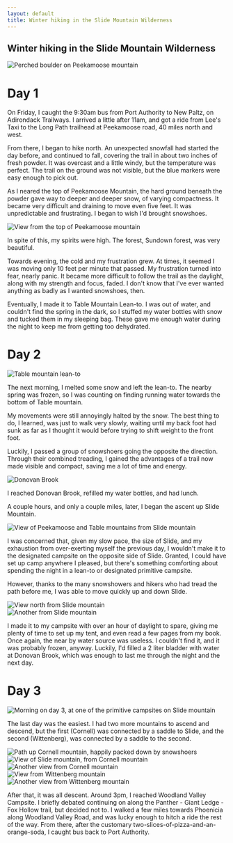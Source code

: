 ```yaml
---
layout: default
title: Winter hiking in the Slide Mountain Wilderness
---
```


## Winter hiking in the Slide Mountain Wilderness

![Perched boulder on Peekamoose mountain](/assets/images/20130313_slide_01_sm.jpg)

# Day 1

On Friday, I caught the 9:30am bus from Port Authority to New Paltz, on Adirondack Trailways. I arrived a little after 11am,
and got a ride from Lee's Taxi to the Long Path trailhead at Peekamoose road, 40 miles north and west.

From there, I began to hike north. An unexpected snowfall had started the day before, and continued to fall, covering the trail 
in about two inches of fresh powder. It was overcast and a little windy, but the temperature was perfect. The trail on the ground
was not visible, but the blue markers were easy enough to pick out.

As I neared the top of Peekamoose Mountain, the hard ground beneath the powder gave way to deeper and deeper snow, of varying
compactness. It became very difficult and draining to move even five feet. It was unpredictable and frustrating. I began to
wish I'd brought snowshoes.

![View from the top of Peekamoose mountain](/assets/images/20130313_slide_02_sm.jpg)

In spite of this, my spirits were high. The forest, Sundown forest, was very beautiful.

Towards evening, the cold and my frustration grew. At times, it seemed I was moving only 10 feet per minute that passed.
My frustration turned into fear, nearly panic. It became more difficult to follow the trail as the daylight, along with
my strength and focus, faded. I don't know that I've ever wanted anything as badly as I wanted snowshoes, then.

Eventually, I made it to Table Mountain Lean-to. I was out of water, and couldn't find the spring in the dark, so I stuffed
my water bottles with snow and tucked them in my sleeping bag. These gave me enough water during the night to keep me
from getting too dehydrated.

# Day 2

![Table mountain lean-to](/assets/images/20130313_slide_03_sm.jpg)

The next morning, I melted some snow and left the lean-to. The nearby spring was frozen, so I was counting
on finding running water towards the bottom of Table mountain.

My movements were still annoyingly halted by the snow. The best thing to do, I learned, was just to walk very slowly, waiting
until my back foot had sunk as far as I thought it would before trying to shift weight to the front foot.

Luckily, I passed a group of snowshoers going the opposite the direction. Through their combined treading, I gained the
advantages of a trail now made visible and compact, saving me a lot of time and energy.

![Donovan Brook](/assets/images/20130313_slide_04_sm.jpg)

I reached Donovan Brook, refilled my water bottles, and had lunch.

A couple hours, and only a couple miles, later, I began the ascent up Slide Mountain. 

![View of Peekamoose and Table mountains from Slide mountain](/assets/images/20130313_slide_05_sm.jpg)

I was concerned that, given my slow pace, the size of Slide, and my exhaustion from over-exerting myself the previous day, 
I wouldn't make it to the designated campsite on the opposite side of Slide. Granted, I could have set up camp anywhere I pleased,
but there's something comforting about spending the night in a lean-to or designated primitive campsite.

However, thanks to the many snowshowers and hikers who had tread the path before me, I was able to move quickly up and down Slide. 

![View north from Slide mountain](/assets/images/20130313_slide_06_sm.jpg)<br/>
![Another from Slide mountain](/assets/images/20130313_slide_07_sm.jpg)

I made it to my campsite with over an hour of daylight to spare, giving me plenty of time to set up my tent, and even read a few 
pages from my book. Once again, the near by water source was useless. I couldn't find it, and it was probably frozen, anyway. 
Luckily, I'd filled a 2 liter bladder with water at Donovan Brook, which was enough to last me through the night and the next day.

# Day 3

![Morning on day 3, at one of the primitive campsites on Slide mountain](/assets/images/20130313_slide_08_sm.jpg)

The last day was the easiest. I had two more mountains to ascend and descend, but the first (Cornell) was connected by a saddle
to Slide, and the second (Wittenberg), was connected by a saddle to the second. 

![Path up Cornell mountain, happily packed down by snowshoers](/assets/images/20130313_slide_09_sm.jpg)<br/>
![View of Slide mountain, from Cornell mountain](/assets/images/20130313_slide_10_sm.jpg)<br/>
![Another view from Cornell mountain](/assets/images/20130313_slide_11_sm.jpg)<br/>
![View from Wittenberg mountain](/assets/images/20130313_slide_12_sm.jpg)<br/>
![Another view from Wittenberg mountain](/assets/images/20130313_slide_13_sm.jpg)<br/>

After that, it was all descent. Around 3pm, I reached Woodland Valley Campsite. 
I briefly debated continuing on along the Panther - Giant Ledge - Fox Hollow trail, but decided not to. I walked a few miles 
towards Phoenicia along Woodland Valley Road, and was lucky enough to hitch a ride the rest of the way. From there, after 
the customary two-slices-of-pizza-and-an-orange-soda, I caught bus back to Port Authority.
